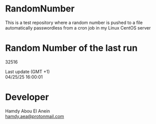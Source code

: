 # RandomNumber    
This is a test repository where a random number is pushed to a file automatically passwordless from a cron job in my Linux CentOS server    
# Random Number of the last run   
32516
      
Last update (GMT +1)    
04/25/25 16:00:01
# Developer    
Hamdy Abou El Anein   
hamdy.aea@protonmail.com
